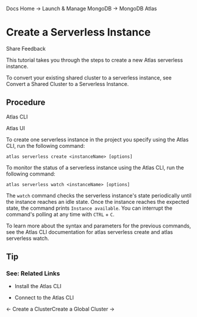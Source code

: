 Docs Home → Launch & Manage MongoDB → MongoDB Atlas

# Create a Serverless Instance

Share Feedback

This tutorial takes you through the steps to create a new Atlas serverless
instance.

To convert your existing shared cluster to a serverless instance, see Convert
a Shared Cluster to a Serverless Instance.

## Procedure

Atlas CLI

Atlas UI

To create one serverless instance in the project you specify using the Atlas
CLI, run the following command:

    
    
    atlas serverless create <instanceName> [options]  
      
  
To monitor the status of a serverless instance using the Atlas CLI, run the
following command:

    
    
    atlas serverless watch <instanceName> [options]  
      
  
The `watch` command checks the serverless instance's state periodically until
the instance reaches an idle state. Once the instance reaches the expected
state, the command prints `Instance available`. You can interrupt the
command's polling at any time with `CTRL` \+ `C`.

To learn more about the syntax and parameters for the previous commands, see
the Atlas CLI documentation for atlas serverless create and atlas serverless
watch.

## Tip

### See: Related Links

  * Install the Atlas CLI

  * Connect to the Atlas CLI

← Create a ClusterCreate a Global Cluster →

